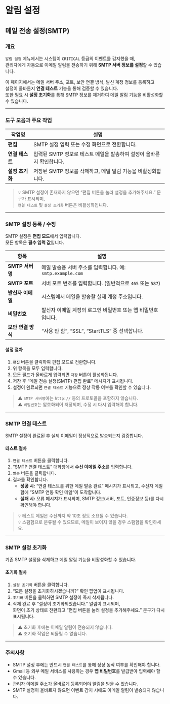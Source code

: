# 알림 설정

## 메일 전송 설정(SMTP)

### 개요
`알림 설정` 메뉴에서는 시스템이 `CRITICAL` 등급의 이벤트를 감지했을 때,  
관리자에게 자동으로 이메일 알림을 전송하기 위해 **SMTP 서버 정보를 설정**할 수 있습니다.  

이 페이지에서는 메일 서버 주소, 포트, 보안 연결 방식, 발신 계정 정보를 등록하고  
설정이 올바른지 **연결 테스트** 기능을 통해 검증할 수 있습니다.  
또한 필요 시 **설정 초기화**를 통해 SMTP 정보를 제거하여 메일 알림 기능을 비활성화할 수 있습니다.

---

### 도구 모음과 주요 작업

| 작업명 | 설명 |
|--------|------|
| **편집** | SMTP 설정 입력 또는 수정 화면으로 전환합니다. |
| **연결 테스트** | 입력된 SMTP 정보로 테스트 메일을 발송하여 설정이 올바른지 확인합니다. |
| **설정 초기화** | 저장된 SMTP 정보를 삭제하고, 메일 알림 기능을 비활성화합니다. |

> 💡 SMTP 설정이 존재하지 않으면 “편집 버튼을 눌러 설정을 추가해주세요.” 문구가 표시되며,  
> `연결 테스트` 및 `설정 초기화` 버튼은 비활성화됩니다.

---

### SMTP 설정 등록 / 수정

SMTP 설정은 **편집 모드**에서 입력합니다.  
모든 항목은 **필수 입력 값**입니다.

| 항목 | 설명 |
|------|------|
| **SMTP 서버명** | 메일 발송용 서버 주소를 입력합니다. 예: `smtp.example.com` |
| **SMTP 포트** | 서버 포트 번호를 입력합니다. (일반적으로 `465` 또는 `587`) |
| **발신자 이메일** | 시스템에서 메일을 발송할 실제 계정 주소입니다. |
| **비밀번호** | 발신자 이메일 계정의 로그인 비밀번호 또는 앱 비밀번호입니다. |
| **보안 연결 방식** | “사용 안 함”, “SSL”, “StartTLS” 중 선택합니다. |

#### 설정 절차
1. `편집` 버튼을 클릭하여 편집 모드로 전환합니다.  
2. 위 항목을 모두 입력합니다.  
3. 모든 필드가 올바르게 입력되면 `저장` 버튼이 활성화됩니다.  
4. 저장 후 “메일 전송 설정(SMTP) 편집 완료” 메시지가 표시됩니다.  
5. 설정이 완료되면 `연결 테스트` 기능으로 정상 작동 여부를 확인할 수 있습니다.

> ⚠️ `SMTP 서버명`에는 `http://` 등의 프로토콜을 포함하지 않습니다.  
> ⚠️ `비밀번호`는 암호화되어 저장되며, 수정 시 다시 입력해야 합니다.

---

### SMTP 연결 테스트

SMTP 설정이 완료된 후 실제 이메일이 정상적으로 발송되는지 검증합니다.

#### 테스트 절차
1. `연결 테스트` 버튼을 클릭합니다.  
2. “SMTP 연결 테스트” 대화창에서 **수신 이메일 주소**를 입력합니다.  
3. `발송` 버튼을 클릭합니다.  
4. 결과를 확인합니다.  
   - **성공 시:** “연결 테스트를 위한 메일 발송 완료” 메시지가 표시되고, 수신자 메일함에 “SMTP 연동 확인 메일”이 도착합니다.  
   - **실패 시:** 오류 메시지가 표시되며, SMTP 정보(서버, 포트, 인증정보 등)를 다시 확인해야 합니다.  

> 💡 테스트 메일은 수신까지 약 10초 정도 소요될 수 있습니다.  
> 💡 스팸함으로 분류될 수 있으므로, 메일이 보이지 않을 경우 스팸함을 확인하세요.

---

### SMTP 설정 초기화

기존 SMTP 설정을 삭제하고 메일 알림 기능을 비활성화할 수 있습니다.

#### 초기화 절차
1. `설정 초기화` 버튼을 클릭합니다.  
2. “모든 설정을 초기화하시겠습니까?” 확인 팝업이 표시됩니다.  
3. `초기화` 버튼을 클릭하면 SMTP 설정이 즉시 삭제됩니다.  
4. 삭제 완료 후 “설정이 초기화되었습니다.” 알림이 표시되며,  
   화면이 초기 상태로 전환되고 “편집 버튼을 눌러 설정을 추가해주세요.” 문구가 다시 표시됩니다.

> ⚠️ 초기화 후에는 이메일 알림이 전송되지 않습니다.  
> ⚠️ 초기화 작업은 되돌릴 수 없습니다.

---

### 주의사항
- SMTP 설정 후에는 반드시 `연결 테스트`를 통해 정상 동작 여부를 확인해야 합니다.  
- Gmail 등 외부 메일 서비스를 사용하는 경우 **앱 비밀번호**를 발급받아 입력해야 할 수 있습니다.  
- 관리자 이메일 주소가 올바르게 등록되어야 알림을 받을 수 있습니다.  
- SMTP 설정이 올바르지 않으면 이벤트 감지 시에도 이메일 알림이 발송되지 않습니다.
